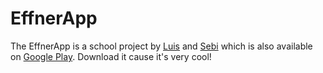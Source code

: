 # EffnerApp

The EffnerApp is a school project by [Luis](https://github.com/Luuuuuis) and [Sebi](https://github.com/SpyderScript) which is also available on [Google Play](https://play.google.com/store/apps/details?id=de.effnerapp.effner). Download it cause it's very cool!
